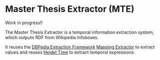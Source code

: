 Master Thesis Extractor (MTE)
=============================

Work in progress!!

The Master Thesis Extractor is a temporal information extraction system,
which outputs RDF from Wikipedia Infoboxes.

It reuses the [DBPedia Extraction Framework](https://github.com/dbpedia/extraction-framework) [Mapping Extractor](http://wiki.dbpedia.org/DeveloperDocumentation/Extractor?v=vqu#h110-5)
to extract values and reuses [Heidel Time](https://code.google.com/p/heideltime/) to extract temporal expressions.
